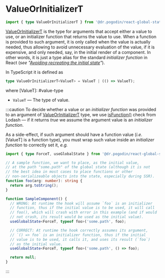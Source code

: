 # ValueOrInitializerT
```ts
import { type ValueOrInitializerT } from '@dr.pogodin/react-global-state';
```
[ValueOrInitializerT] is the type for arguments that accept either a value to
use, or an initializer function that returns the value to use. When a function
is provided to such argument, it is only called when the value is actually needed,
thus allowing to avoid unnecessary evaluation of the value, if it is expensive,
and only needed, say, in the initial render of a component. In other words, it is
just a type alias for the standard _initializer function_ in React
(_see "[Avoiding recreating the initial state](https://react.dev/reference/react/useState#avoiding-recreating-the-initial-state)"_).

In TypeScript it is defined as
```ts
type ValueOrInitializerT<ValueT> = ValueT | (() => ValueT);
```
where
[ValueT]: #value-type
- `ValueT` <a id="value-type" /> &mdash; The type of value.

:::caution
To decide whether a value or an _initializer function_ was provided to
an argument of [ValueOrInitializerT] type, we use [isFunction()] check
from Lodash &mdash; if it returns _true_ we assume the argument value
is an _initializer function_.

As a side-effect, if such argument should have a function value (_i.e._ [ValueT]
is a function type), you must wrap such value inside an _initializer function_
to correctly set it, _e.g._

```ts
import { type ForceT, useGlobalState } from '@dr.pogodin/react-global-state';

// A sample function, we want to place, as the initial value,
// at the path "some.path" of the global state (although it is not
// the best idea in most cases to place functions or other
// non-serializeable objects into the state, especially during SSR).
function foo(arg: number): string {
  return arg.toString();
}

function SampleComponent() {
  // WRONG: At runtime the hook will assume `foo` is an initializer
  // function, thus if the initial value is to be used, it will call
  // foo(), which will crash with error in this example (and if would
  // not crash, its result would be used as the initial value).
  useGlobalState<ForceT, typeof foo>('some.path', foo);

  // CORRECT: At runtime the hook correctly assumes its argument,
  // `() => foo` is an initializer function, thus if the initial
  // value is to be used, it calls it, and uses its result (`foo`)
  // as the initial value.
  useGlobalState<ForceT, typeof foo>('some.path', () => foo);

  return null;
}
```
:::

[isFunction()]: https://lodash.com/docs/4.17.15#isFunction
[SetterT]: /docs/api/types/setter
[ValueOrInitializerT]: #
